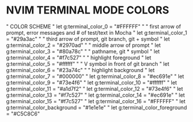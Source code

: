 # NVIM TERMINAL MODE COLORS

" COLOR SCHEME
" let g:terminal_color_0 = "#FFFFFF"
" " first arrow of prompt, error messages and # of test/text in Mocha
" let g:terminal_color_1 = "#29a3ac"
" " third arrow of prompt, git branch, git + symbol
" let g:terminal_color_2 = "#2970ad"
" " middle arrow of prompt
" let g:terminal_color_3 = "#80a78c"
" " pathname, git * symbol
" let g:terminal_color_4 = "#f7c527"
" " highlight foreground
" let g:terminal_color_5 = "#ffffff"
" " V symbol in front of git branch
" let g:terminal_color_6 = "#23a74c"
" " highlight background
" let g:terminal_color_7 = "#000000"
" let g:terminal_color_8 = "#ec691e"
" let g:terminal_color_9 = "#73e4f6"
" let g:terminal_color_10 = "#ffffff"
" let g:terminal_color_11 = "#a1d7f2"
" let g:terminal_color_12 = "#73e4f6"
" let g:terminal_color_13 = "#f7c527"
" let g:terminal_color_14 = "#ec691e"
" let g:terminal_color_15 = "#f7c527"
" let g:terminal_color_16 = "#FFFFFF"
" let g:terminal_color_background = "#1e1e1e"
" let g:terminal_color_foreground = "#C5C8C6"
